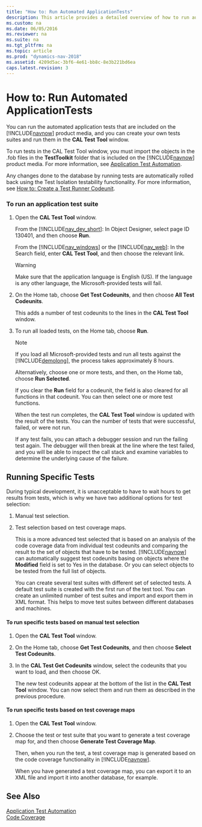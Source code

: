 ```yaml
---
title: "How to: Run Automated ApplicationTests"
description: This article provides a detailed overview of how to run automated application tests.
ms.custom: na
ms.date: 06/05/2016
ms.reviewer: na
ms.suite: na
ms.tgt_pltfrm: na
ms.topic: article
ms.prod: "dynamics-nav-2018"
ms.assetid: 4209d5ac-3bf6-4e61-bb8c-8e3b221bd6ea
caps.latest.revision: 3
---
```

# How to: Run Automated ApplicationTests
You can run the automated application tests that are included on the [!INCLUDE[navnow](includes/navnow_md.md)] product media, and you can create your own tests suites and run them in the **CAL Test Tool** window.  
  
 To run tests in the CAL Test Tool window, you must import the objects in the .fob files in the **TestToolkit** folder that is included on the [!INCLUDE[navnow](includes/navnow_md.md)] product media. For more information, see [Application Test Automation](Application-Test-Automation.md).  
  
 Any changes done to the database by running tests are automatically rolled back using the Test Isolation testability functionality. For more information, see [How to: Create a Test Runner Codeunit](How-to--Create-a-Test-Runner-Codeunit.md).  
  
### To run an application test suite  
  
1. Open the **CAL Test Tool** window.  
  
    From the [!INCLUDE[nav_dev_short](includes/nav_dev_short_md.md)]: In Object Designer, select page ID 130401, and then choose **Run**.  
  
    From the [!INCLUDE[nav_windows](includes/nav_windows_md.md)] or the [!INCLUDE[nav_web](includes/nav_web_md.md)]: In the Search field, enter **CAL Test Tool**, and then choose the relevant link.  
  
   > [!WARNING]  
   >  Make sure that the application language is English \(US\). If the language is any other language, the Microsoft-provided tests will fail.  
  
2. On the Home tab, choose **Get Test Codeunits**, and then choose **All Test Codeunits**.  
  
    This adds a number of test codeunits to the lines in the **CAL Test Tool** window.  
  
3. To run all loaded tests, on the Home tab, choose **Run**.  
  
   > [!NOTE]  
   >  If you load all Microsoft-provided tests and run all tests against the [!INCLUDE[demolong](includes/demolong_md.md)], the process takes approximately 8 hours.  
  
    Alternatively, choose one or more tests, and then, on the Home tab, choose **Run Selected**.  
  
    If you clear the **Run** field for a codeunit, the field is also cleared for all functions in that codeunit. You can then select one or more test functions.  
  
   When the test run completes, the **CAL Test Tool** window is updated with the result of the tests. You can the number of tests that were successful, failed, or were not run.  
  
   If any test fails, you can attach a debugger session and run the failing test again. The debugger will then break at the line where the test failed, and you will be able to inspect the call stack and examine variables to determine the underlying cause of the failure.  
  
## Running Specific Tests  
 During typical development, it is unacceptable to have to wait hours to get results from tests, which is why we have two additional options for test selection:  
  
1. Manual test selection.  
  
2. Test selection based on test coverage maps.  
  
    This is a more advanced test selected that is based on an analysis of the code coverage data from individual test codeunits and comparing the result to the set of objects that have to be tested. [!INCLUDE[navnow](includes/navnow_md.md)] can automatically suggest test codeunits basing on objects where the **Modified** field is set to Yes in the database. Or you can select objects to be tested from the full list of objects.  
  
   You can create several test suites with different set of selected tests. A default test suite is created with the first run of the test tool. You can create an unlimited number of test suites and import and export them in XML format. This helps to move test suites between different databases and machines.  
  
#### To run specific tests based on manual test selection  
  
1. Open the **CAL Test Tool** window.  
  
2. On the Home tab, choose **Get Test Codeunits**, and then choose **Select Test Codeunits**.  
  
3. In the **CAL Test Get Codeunits** window, select the codeunits that you want to load, and then choose OK.  
  
   The new test codeunits appear at the bottom of the list in the **CAL Test Tool** window. You can now select them and run them as described in the previous procedure.  
  
#### To run specific tests based on test coverage maps  
  
1. Open the **CAL Test Tool** window.  
  
2. Choose the test or test suite that you want to generate a test coverage map for, and then choose **Generate Test Coverage Map**.  
  
    Then, when you run the test, a test coverage map is generated based on the code coverage functionality in [!INCLUDE[navnow](includes/navnow_md.md)].  
  
   When you have generated a test coverage map, you can export it to an XML file and import it into another database, for example.  
  
## See Also  
 [Application Test Automation](Application-Test-Automation.md)   
 [Code Coverage](uiref/-$-N_9990-Code-Coverage-$-.md)